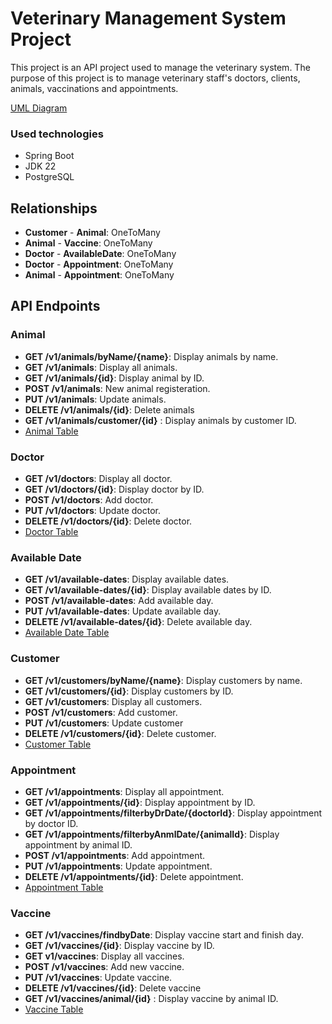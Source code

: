# Veterinary Management System Project

This project is an API project used to manage the veterinary system.
The purpose of this project is to manage veterinary staff's doctors, clients, animals, vaccinations and appointments.

[UML Diagram ](images/UML%20Diagram.png)


### Used technologies 
- Spring Boot
- JDK 22
- PostgreSQL

## Relationships
- **Customer** - **Animal**: OneToMany
- **Animal** - **Vaccine**: OneToMany
- **Doctor** - **AvailableDate**: OneToMany
- **Doctor** - **Appointment**: OneToMany
- **Animal** - **Appointment**: OneToMany


## API Endpoints

### Animal 
- **GET   /v1/animals/byName/{name}**: Display animals by name.
- **GET   /v1/animals**: Display all animals.
- **GET   /v1/animals/{id}**: Display animal by ID.
- **POST   /v1/animals**: New animal registeration.
- **PUT    /v1/animals**: Update animals.
- **DELETE  /v1/animals/{id}**: Delete animals
- **GET /v1/animals/customer/{id}** : Display animals by customer ID.
- [Animal Table ](images/animaltable.png)


### Doctor
- **GET /v1/doctors**: Display all doctor.
- **GET /v1/doctors/{id}**: Display doctor by ID.
- **POST /v1/doctors**: Add doctor.
- **PUT /v1/doctors**: Update doctor.
- **DELETE  /v1/doctors/{id}**: Delete doctor.
- [Doctor Table ](images/doctortable.png)


### Available Date
- **GET   /v1/available-dates**: Display available dates.
- **GET   /v1/available-dates/{id}**: Display available dates by ID.
- **POST   /v1/available-dates**: Add available day.
- **PUT    /v1/available-dates**: Update available day.
- **DELETE  /v1/available-dates/{id}**: Delete available day.
- [Available Date Table ](images/availabledatetable.png)


### Customer
- **GET /v1/customers/byName/{name}**: Display customers by name.
- **GET /v1/customers/{id}**: Display customers by ID.
- **GET /v1/customers**: Display  all customers.
- **POST /v1/customers**: Add customer.
- **PUT /v1/customers**: Update customer
- **DELETE  /v1/customers/{id}**: Delete customer.
- [Customer Table ](images/customertable.png)


### Appointment

- **GET   /v1/appointments**: Display all appointment.
- **GET   /v1/appointments/{id}**: Display appointment by ID.
- **GET   /v1/appointments/filterbyDrDate/{doctorId}**: Display appointment by doctor ID.
- **GET   /v1/appointments/filterbyAnmlDate/{animalId}**: Display appointment by animal ID.
- **POST   /v1/appointments**: Add appointment.
- **PUT    /v1/appointments**: Update appointment.
- **DELETE  /v1/appointments/{id}**: Delete appointment.
- [Appointment Table ](images/appointmenttable.png)



### Vaccine

- **GET /v1/vaccines/findbyDate**: Display vaccine start and finish day.
- **GET /v1/vaccines/{id}**: Display vaccine by ID.
- **GET v1/vaccines**: Display all vaccines.
- **POST /v1/vaccines**: Add new vaccine.
- **PUT /v1/vaccines**: Update vaccine.
- **DELETE  /v1/vaccines/{id}**: Delete vaccine
- **GET /v1/vaccines/animal/{id}** : Display vaccine by animal ID.
- [Vaccine Table ](images/vaccinetable.png)